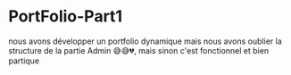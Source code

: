 # PortFolio-Part1
nous avons développer un portfolio dynamique mais nous avons oublier la structure de la partie Admin 😅😅💔, mais sinon c'est fonctionnel et bien partique 
